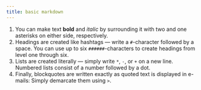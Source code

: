 ```yaml
---
title: basic markdown
---
```


1. You can make text **bold** and *italic* by surrounding it with two and one asterisks on either side, respectively.
2. Headings are created like hashtags — write a `#`-character followed by a space. You can use up to six `######`-characters to create headings from level one through six.
3. Lists are created literally — simply write `*`, `-`, or `+` on a new line. Numbered lists consist of a number followed by a dot.
4. Finally, blockquotes are written exactly as quoted text is displayed in e-mails: Simply demarcate them using `>`.
